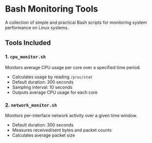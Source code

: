 # Bash Monitoring Tools

A collection of simple and practical Bash scripts for monitoring system performance on Linux systems.

## Tools Included

### 1. `cpu_monitor.sh`
Monitors average CPU usage per core over a specified time period.

-  Calculates usage by reading `/proc/stat`
-  Default duration: 300 seconds
-  Sampling interval: 10 seconds
-  Outputs average CPU usage for each core

### 2. `network_monitor.sh`
Monitors per-interface network activity over a given time window.

-  Default duration: 300 seconds
-  Measures received/sent bytes and packet counts
-  Calculates average packet size


